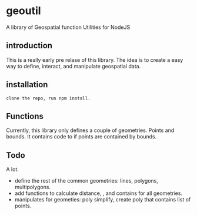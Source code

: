 geoutil
======

A library of Geospatial function Utilities for NodeJS

introduction
------------

This is a really early pre relase of this library. The idea is to create a easy way to define, 
interact, and manipulate geospatial data. 

installation
------------

    clone the repo, run npm install.

Functions
---

Currently, this library only defines a couple of geometries. Points and bounds. It contains code to 
if points are contained by bounds.


Todo
----

A lot.

- define the rest of the common geometries: lines, polygons, multipolygons. 
- add functions to calculate distance, , and contains for all geometries.
- manipulates for geometies: poly simplify, create poly that contains list of points. 
